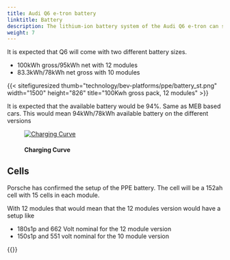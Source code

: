 ```yaml
---
title: Audi Q6 e-tron battery
linktitle: Battery
description: The lithium-ion battery system of the Audi Q6 e-tron can store up 100 kWh of energy and uses 800 volt system.
weight: 7
---
```


It is expected that Q6 will come with two different battery sizes.

- 100kWh gross/95kWh net with 12 modules
- 83.3kWh/78kWh net gross with 10 modules


{{< sitefiguresized thumb="technology/bev-platforms/ppe/battery_st.png" width="1500" height="826" title="100Kwh gross pack, 12 modules" >}}

It is expected that the available battery would be 94%. Same as MEB based cars.
This would mean 94kWh/78kWh available battery on the different versions

<figure>
    <a href="https://evkx.net/images/models/porsche/macan/macan_4/chargingcurve.svg">
        <img src="https://evkx.net/images/models/porsche/macan/macan_4/chargingcurve.svg" class="img-fluid" alt="Charging Curve" title="Charging Curve">
    </a>
    <figcaption><h4>Charging Curve</h4></figcaption>
</figure>


## Cells

Porsche has confirmed the setup of the PPE battery. The cell will be a 152ah cell with 15 cells in each module.

With 12 modules that would mean that the 12 modules version would have a setup like

- 180s1p and 662 Volt nominal for the 12 module version
- 150s1p and 551 volt nominal for the 10 module version


{{<children description="true" />}}
